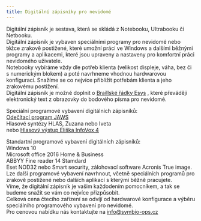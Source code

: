 ```yaml
---
title: Digitální zápisníky pro nevidomé
---
```


Digitální zápisník je sestava, která se skládá z Notebooku, Ultrabooku či Netbooku.  
Digitální zápisník je vybaven speciálními programy pro nevidomé nebo těžce zrakově postižené, které umožní práci ve Windows a dalšími běžnými programy a aplikacemi, které jsou upraveny a nastaveny pro komfortní práci nevidomého uživatele.  
Notebooky vybíráme vždy dle potřeb klienta (velikost displeje, váha, bez či s numerickým blokem) a poté navrhneme vhodnou hardwarovou konfiguraci. Snažíme se co nejvíce přiblížit potřebám klienta a jeho zrakovému postižení.  
Digitální zápisník je možné doplnit o [Braillské řádky Esys](/clanky/braillske-radky-esys/) , které převádějí elektronický text z obrazovky do bodového písma pro nevidomé.  
  
Speciální programové vybavení digitálních zápisníků:  
[Odečítací program JAWS](/clanky/odecitaci-program-jaws/)    
Hlasové syntézy HLAS, Zuzana nebo Iveta  
nebo [Hlasový výstup Eliška InfoVox 4](/clanky/hlasova-synteza-eliska/)  
  
Standartní programové vybavení digitálních zápisníků:  
Windows 10  
Microsoft office 2016 Home & Business  
ABBYY Fine reader 14 Stamdard  
Eset NOD32 nebo Smart security, zálohovací software Acronis True image.  
Lze další programové vybavení navrhnout, včetně speciálních programů pro zrakově postižené nebo dalších aplikací s kterými běžně pracujete.  
Víme, že digitální zápisník je vašim každodením pomocníkem, a tak se budeme snažit se vám co nejvíce přizpůsobit.  
Celková cena čtecího zařízení se odvíjí od hardwarové konfigurace a výběru speciálního programového vybavení pro nevidomé.  
Pro cenovou nabídku nás kontaktujte na [info@symbio-ops.cz](mailto:info@symbio-ops.cz)